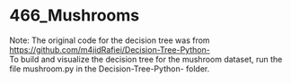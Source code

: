 # 466_Mushrooms  
Note: The original code for the decision tree was from https://github.com/m4jidRafiei/Decision-Tree-Python-  
To build and visualize the decision tree for the mushroom dataset, run the file mushroom.py in the Decision-Tree-Python- folder.
